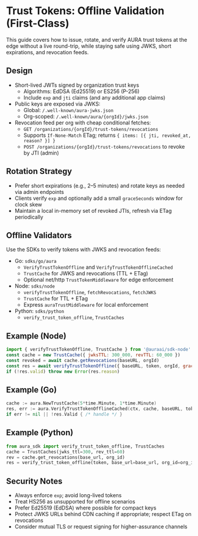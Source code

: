 # Trust Tokens: Offline Validation (First-Class)

This guide covers how to issue, rotate, and verify AURA trust tokens at the edge without a live round-trip, while staying safe using JWKS, short expirations, and revocation feeds.

## Design

- Short-lived JWTs signed by organization trust keys
  - Algorithms: EdDSA (Ed25519) or ES256 (P-256)
  - Include `exp` and `jti` claims (and any additional app claims)
- Public keys are exposed via JWKS:
  - Global: `/.well-known/aura-jwks.json`
  - Org-scoped: `/.well-known/aura/{orgId}/jwks.json`
- Revocation feed per org with cheap conditional fetches:
  - `GET /organizations/{orgId}/trust-tokens/revocations`
  - Supports `If-None-Match` ETag; returns `{ items: [{ jti, revoked_at, reason? }] }`
  - `POST /organizations/{orgId}/trust-tokens/revocations` to revoke by JTI (admin)

## Rotation Strategy

- Prefer short expirations (e.g., 2–5 minutes) and rotate keys as needed via admin endpoints
- Clients verify `exp` and optionally add a small `graceSeconds` window for clock skew
- Maintain a local in-memory set of revoked JTIs, refresh via ETag periodically

## Offline Validators

Use the SDKs to verify tokens with JWKS and revocation feeds:

- Go: `sdks/go/aura`
  - `VerifyTrustTokenOffline` and `VerifyTrustTokenOfflineCached`
  - `TrustCache` for JWKS and revocations (TTL + ETag)
  - Optional net/http `TrustTokenMiddleware` for edge enforcement
- Node: `sdks/node`
  - `verifyTrustTokenOffline`, `fetchRevocations`, `fetchJWKS`
  - `TrustCache` for TTL + ETag
  - Express `auraTrustMiddleware` for local enforcement
- Python: `sdks/python`
  - `verify_trust_token_offline`, `TrustCaches`

## Example (Node)

```js
import { verifyTrustTokenOffline, TrustCache } from '@auraai/sdk-node'
const cache = new TrustCache({ jwksTTL: 300_000, revTTL: 60_000 })
const revoked = await cache.getRevocations(baseURL, orgId)
const res = await verifyTrustTokenOffline({ baseURL, token, orgId, graceSeconds: 30, revokedJTIs: revoked })
if (!res.valid) throw new Error(res.reason)
```

## Example (Go)

```go
cache := aura.NewTrustCache(5*time.Minute, 1*time.Minute)
res, err := aura.VerifyTrustTokenOfflineCached(ctx, cache, baseURL, token, orgId, 10)
if err != nil || !res.Valid { /* handle */ }
```

## Example (Python)

```python
from aura_sdk import verify_trust_token_offline, TrustCaches
cache = TrustCaches(jwks_ttl=300, rev_ttl=60)
rev = cache.get_revocations(base_url, org_id)
res = verify_trust_token_offline(token, base_url=base_url, org_id=org_id, grace_seconds=10, cache=cache)
```

## Security Notes

- Always enforce `exp`; avoid long-lived tokens
- Treat HS256 as unsupported for offline scenarios
- Prefer Ed25519 (EdDSA) where possible for compact keys
- Protect JWKS URLs behind CDN caching if appropriate; respect ETag on revocations
- Consider mutual TLS or request signing for higher-assurance channels
